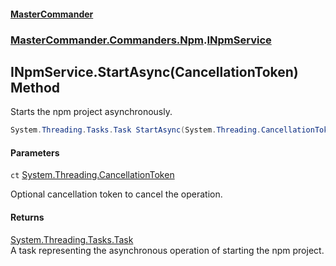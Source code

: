 #### [MasterCommander](MasterCommander.md 'MasterCommander')
### [MasterCommander.Commanders.Npm](MasterCommander.md#MasterCommander.Commanders.Npm 'MasterCommander.Commanders.Npm').[INpmService](INpmService.md 'MasterCommander.Commanders.Npm.INpmService')

## INpmService.StartAsync(CancellationToken) Method

Starts the npm project asynchronously.

```csharp
System.Threading.Tasks.Task StartAsync(System.Threading.CancellationToken ct=default(System.Threading.CancellationToken));
```
#### Parameters

<a name='MasterCommander.Commanders.Npm.INpmService.StartAsync(System.Threading.CancellationToken).ct'></a>

`ct` [System.Threading.CancellationToken](https://docs.microsoft.com/en-us/dotnet/api/System.Threading.CancellationToken 'System.Threading.CancellationToken')

Optional cancellation token to cancel the operation.

#### Returns
[System.Threading.Tasks.Task](https://docs.microsoft.com/en-us/dotnet/api/System.Threading.Tasks.Task 'System.Threading.Tasks.Task')  
A task representing the asynchronous operation of starting the npm project.